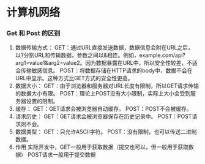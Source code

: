# 计算机网络

### Get 和 Post 的区别
1. 数据传输方式：
GET：通过URL直接发送数据，数据信息会附在URL之后，以?分割URL和传输数据，参数之间以&相连。例如，example.com/api?arg1=value1&arg2=value2。因为数据暴露在URL中，所以安全性较差，不适合传输敏感信息。
POST：将数据存储在HTTP请求的body中，数据不会在URL中显示。这种方式比GET方式的安全性更高。
2. 数据大小：
GET：由于浏览器和服务器对URL长度有限制，所以GET请求传输的数据大小有限。
POST：理论上POST没有大小限制，实际上大小会受到服务器设置的限制。
3. 缓存：
GET：GET请求会被浏览器自动缓存。
POST：POST不会被缓存。
4. 请求历史：
GET：GET请求会被浏览器保存在历史记录中。
POST：POST请求则不会。
5. 数据类型：
GET：只允许ASCII字符。
POST：没有限制，也可以传送二进制数据。
6. 作用
实际开发中，GET一般用于获取数据（提交也可以，但一般用于获取数据）
POST请求一般用于提交数据
